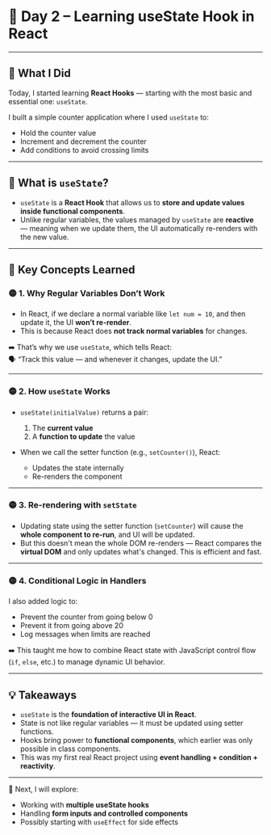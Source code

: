# 📅 Day 2 – Learning useState Hook in React

---

## 🚀 What I Did

Today, I started learning **React Hooks** — starting with the most basic and essential one: `useState`.

I built a simple counter application where I used `useState` to:
- Hold the counter value
- Increment and decrement the counter
- Add conditions to avoid crossing limits

---

## 🔎 What is `useState`?

- `useState` is a **React Hook** that allows us to **store and update values inside functional components**.
- Unlike regular variables, the values managed by `useState` are **reactive** — meaning when we update them, the UI automatically re-renders with the new value.

---

## 🧠 Key Concepts Learned

### 🟡 1. Why Regular Variables Don’t Work

- In React, if we declare a normal variable like `let num = 10`, and then update it, the UI **won’t re-render**.
- This is because React does **not track normal variables** for changes.

➡️ That’s why we use `useState`, which tells React:  
🗣️ “Track this value — and whenever it changes, update the UI.”

---

### 🟡 2. How `useState` Works

- `useState(initialValue)` returns a pair:
  1. The **current value**
  2. A **function to update** the value

- When we call the setter function (e.g., `setCounter()`), React:
  - Updates the state internally
  - Re-renders the component

---

### 🟡 3. Re-rendering with `setState`

- Updating state using the setter function (`setCounter`) will cause the **whole component to re-run**, and UI will be updated.
- But this doesn't mean the whole DOM re-renders — React compares the **virtual DOM** and only updates what's changed. This is efficient and fast.

---

### 🟡 4. Conditional Logic in Handlers

I also added logic to:
- Prevent the counter from going below 0
- Prevent it from going above 20
- Log messages when limits are reached

➡️ This taught me how to combine React state with JavaScript control flow (`if`, `else`, etc.) to manage dynamic UI behavior.

---

## 💡 Takeaways

- `useState` is the **foundation of interactive UI in React**.
- State is not like regular variables — it must be updated using setter functions.
- Hooks bring power to **functional components**, which earlier was only possible in class components.
- This was my first real React project using **event handling + condition + reactivity**.

---

📌 Next, I will explore:
- Working with **multiple useState hooks**
- Handling **form inputs and controlled components**
- Possibly starting with `useEffect` for side effects
